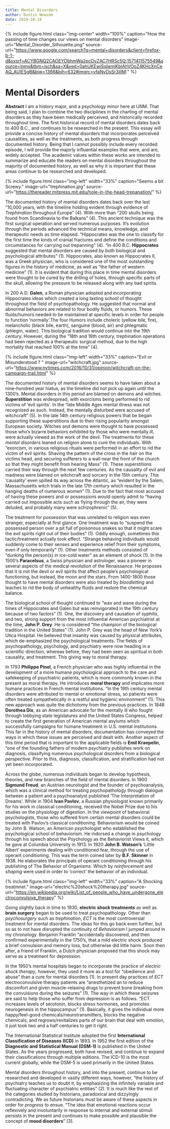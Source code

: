 ```yaml
---
title: Mental Disorders
author: Dustin Newsom
date: 2019-10-18
---
```


{% include figure.html
  class="img-center"
  width="100%"
  caption="How the passing of time changes our views on mental disorders"
  image-url="Mental_Disorder_Silhouette.png"
  source-url="https://www.google.com/search?q=mental+disorders&client=firefox-b-1-d&sxsrf=ACYBGNQ2CAOEYDbhmWa2pcDvZAC7HRSc5Q:1571411575549&source=lnms&tbm=isch&sa=X&ved=0ahUKEwjSqIamjKblAhVOoZ4KHcXnCeAQ_AUIESgB&biw=1366&bih=632#imgrc=vfaNvDsSr3ilIM:"
  %}
  # Mental Disorders
**Abstract**
I am a history major, and a psychology minor here at UNM. That being said, I plan to combine the two disciplines in the charting of mental disorders as they have been medically perceived, and historically recorded throughout time. The first historical record of mental disorders dates back to 400 B.C., and continues to be researched in the present. This essay will provide a concise history of mental disorders that incorporates perceived causalities, as well as the treatments, as both progress through documented history. Being that I cannot possibly include every recorded episode, I will provide the majorly influential examples that were, and are, widely accepted. The academic values within these works are intended to summarize and educate the readers on mental disorders throughout the majority of documented history, as well as why it is important that these areas continue to be researched and developed. 


{% include figure.html
  class="img-left"
  width="33%"
  caption="Seems a bit Screwy."
  image-url="trephination.jpg"
  source-url="https://thereader.mitpress.mit.edu/hole-in-the-head-trepanation/"
  %}
  
The documented history of mental disorders dates back over the last “10,000 years, with the timeline holding evident through evidence of *Trephination* throughout Europe” (4). With more than “200 skulls being found from Scandinavia to the Balkans” (4). This ancient technique was the first surgical operation and served numerous purposes. It’s evolution through the periods advanced the technical means, knowledge, and therapeutic needs as time elapsed. “Hippocrates was the one to classify for the first time the kinds of cranial fractures and define the conditions and circumstances for carrying out trepanning” (4). “In 400 B.C. **Hippocrates** suggested that mental disorders are caused by both biological and psychological attributes” (1). Hippocrates, also known as Hippocrates II, was a Greek physician, who is considered one of the most outstanding figures in the history of medicine, as well as “the father of western medicine” (1). It is evident that during this place in time mental disorders were thought to be cured by the drilling of holes, through specific parts of the skull, allowing the pressure to be released along with any bad spirits. 

In 200 A.D. **Galen**, a Roman physician adopted and incorporating Hippocrates ideas which created a long lasting school of thought throughout the field of psychopathology. He suggested that normal and abnormal behaviors are related to four bodily fluids, or humors. These fluids/humors needed to be maintained at specific levels in order for people to function ‘normally’.The four Humors include choleric (yellow bile, fire), melancholic (black bile, earth), sanguine (blood, air) and phlegmatic (phlegm, water). This biological tradition would continue into the 19th century. However, during the “18th and 19th century, trephination operations had been rejected as a therapeutic surgical method, due to the high mortality that reached 100% at the time” (4). 


{% include figure.html
  class="img-left"
  width="33%"
  caption="Evil or Misunderstood ? "
  image-url="witchcraft.jpg"
  source-url="https://www.nytimes.com/2016/10/31/opinion/witchcraft-on-the-campaign-trail.html"
  %}

The documented history of mental disorders seems to have taken about a nine-hundred year hiatus, as the timeline did not pick up again until the 1300’s.  Mental disorders in this period are blamed on demons and witches. **Superstition** was widespread, with exorcisms being performed to rid victims of ‘evil spirits’. In the “late Middle Ages mental illness was not recognized as such. Instead, the mentally disturbed were accused of witchcraft” (5). In the late 14th century religious powers that be began supporting these superstitions due to their rising popularity amongst European society. 
Witches and demons were thought to have possessed those who’s bizarre behaviors exhibited by those who were mentally ill, were actually viewed as the work of the devil. The treatments for these *mental disorders* leaned on religion alone to cure the individuals. With “exorcism, in various religious rituals were performed in an effort to rid the victim of evil spirits. Shaving the pattern of the cross in the hair on the victims head, and securing sufferers to a wall near the front of the church so that they might benefit from hearing Mass” (1). These superstitions carried their way through the next few centuries. As the causality of evil and madness were blamed on witchcraft and sorcery in the 15th century. This ‘causality’ even spilled its way across the Atlantic, as “evident by the Salem, Massachusetts witch trials in the late 17th century which resulted in the hanging deaths of numerous women” (1). Due to the fact that most accused of having these powers and or possessions would openly admit to “having carried out impossible acts such as flying through the air, they were deluded, and probably many were schizophrenic” (5). 

The treatment for possession that was unrelated to religion was even stranger, especially at first glance. One treatment was to “suspend the possessed person over a pit full of poisonous snakes so that it might scare the evil spirits right out of their bodies” (1). Oddly enough, sometimes this tactic/treatment actually took effect. “Strange behaving individuals would suddenly come to their senses and experience relief from their symptoms, even if only temporarily” (1). Other treatments methods consisted of  “dunking the person(s) in ice-cold water” as an element of shock (1). In the 1500’s **Paracelsus**, a Swiss physician and astrologer, was a pioneer in several aspects of the medical revolution of the Renaissance. He proposes that it is not the devil or evil spirits that affect people’s psychological functioning, but instead, the moon and the stars. From 1400-1800 those thought to have mental disorders were also treated by *bloodletting* and leaches to rid the body of unhealthy fluids and restore the chemical balance. 

The biological school of thought continued to “wax and wane during the times of Hippocrates and Galen but was reinvigorated in the 19th century because of two factors” (1). One, the discovery and causation of *syphilis*, and two, strong support from the most influential American psychiatrist at the time, **John P. Grey**. He is considered “the champion of the biological tradition in the United States” (1). John P. Grey was the head of New York’s Utica Hospital. He believed that insanity was caused by physical attributes, which de-emphasized the psychological treatments. The fields of psychopathology, psychology, and psychiatry were now heading in a scientific direction, whereas before, they had been seen as spiritual in both causality, and treatment. This giving way to moral therapy.

In 1793 **Philippe Pinel**, a French physician who was highly influential in the development of a more humane psychological approach to the care and safekeeping of psychiatric patients, which is more commonly known in the present as moral therapy. He introduces **moral therapy** and implicates more humane practices in French mental institutions. “In the 19th century mental disorders were attributed to mental or emotional stress, so patients were often treated sympathetically in a restful and hygienic environment” (1). This new approach was quite the dichotomy from the previous practices.
 In 1848 **Dorothea Dix**, as an American advocate for the mentally ill who fought through lobbying state legislatures and the United States Congress, helped to create the first generation of American mental asylums which successfully campaigns for humane treatment in U.S. mental institutions. This far in the history of mental disorders, documentation has conveyed the ways in which these issues are perceived and dealt with. Another aspect of this time period that is important to the applicable fields is **Emil Kraepelin**, “one of the founding fathers of modern psychiatry publishes work on diagnosis, classifying numerous psychological disorders from a biological perspective. Prior to this, diagnosis, classification, and stratification had not yet been incorporated. 
 
Across the globe, numerous individuals began to develop hypothesis, theories, and new branches of the field of mental disorders. In 1900 **Sigmund Freud**, an Austrian neurologist and the founder of psychoanalysis, which was a clinical method for treating psychopathology through dialogue between a patient and a psychoanalyst published ‘The Interpretation of Dreams’. While in 1904 **Ivan Pavlov**, a Russian physiologist known primarily for his work in classical conditioning, received the Nobel Prize due to his studies on the physiology of digestion. In the viewpoint of behavioral psychologists, those who suffered from certain mental disorders could be treated with Pavlov’s classical conditioning. 
Behaviorism would be coined by John B. Watson, an American psychologist who established the psychological school of behaviorism. He indorsed a change in psychology through his speech about the Psychology as the Behaviorist Views it, which he gave at Columbia University in 1913. In 1920 **John B. Watson’s** ‘Little Albert’ experiments dealing with conditioned fear, through the use of operant conditioning. This was the term coined later by **B.F. Skinner** in 1938. He elaborates the principals of operant conditioning through his publishing of The Behavior of Organisms. Which by *reinforcement* and *shaping* were used in order to ‘correct’ the behavior of an individual. 


{% include figure.html
  class="img-left"
  width="33%"
  caption="A Shocking treatmnet."
  image-url="electric%20shock%20therapy.jpg"
  source-url="https://en.wikipedia.org/wiki/List_of_people_who_have_undergone_electroconvulsive_therapy"
  %}
  

Going slightly back in time to 1930, **electric shock treatments** as well as **brain surgery** began to be used to treat psychopathology. Other than *psychosurgery* such as *trephination*, *ECT* is the most controversial treatment for mental disorders. The ideas for this go back even further, but so as to not have disrupted the continuity of *Behaviorism* I jumped around in my chronology. Benjamin Franklin “accidentally discovered, and then confirmed experimentally in the 1750’s, that a mild electric shock produced a brief convulsion and memory loss, but otherwise did little harm. Soon then after, a friend of Franklin, a Dutch physician proposed that this shock may serve as a treatment for depression. 

In the 1950’s mental hospitals began to incorporate the practice of *electric shock therapy*, however, they used it more as a tool for “obedience and abuse” than a cure for mental disorders (1). In present day practices of *ECT* electroconvulsive therapy patients are “anesthetized an to reduce discomfort and given muscle-relaxing drugs to prevent bone breaking from the convulsions during the seizures” (1). The way in which these seizures are said to help those who suffer from depression is as follows. “ECT increases levels of serotonin, blocks stress hormones, and promotes neurogenesis in the hippocampus” (1). Basically, it gives the individual more happy/feel-good chemicals/neurotransmitters, blocks the negative chemicals, and regrows/revitalizes parts of our brain that deal with emotion, it just took two and a half centuries to get it right. 

The International Statistical Institute adopted the first **International Classification of Diseases (ICD)** in 1893. In 1952 the first edition of the **Diagnostic and Statistical Manual (DSM-1)** is published in the United States. As the years progressed, both have revised, and continue to expand their classifications through multiple editions. The ICD-10 is the most current globally, while the DSM-5 is used primarily in the United States. 

Mental disorders throughout history, and into the present, continue to be researched and developed in vastly different ways, however, “the history of psychiatry teaches us to doubt it, by emphasizing the infinitely variable and fluctuating character of psychiatric entities” (2). It is much like the rest of the categories studied by historians, paradoxical and dizzyingly contradicting. We as future historians must be aware of these aspects in order for *progress* to ensue. “The idea that emotional reactions occur reflexively and involuntarily in response to internal and external stimuli persists in the present and continues to make possible and plausible the concept of **mood disorders**” (3).   
 




  




    
